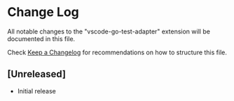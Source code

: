 # Change Log
All notable changes to the "vscode-go-test-adapter" extension will be documented in this file.

Check [Keep a Changelog](http://keepachangelog.com/) for recommendations on how to structure this file.

## [Unreleased]
- Initial release